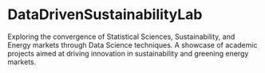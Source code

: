# DataDrivenSustainabilityLab
Exploring the convergence of Statistical Sciences, Sustainability, and Energy markets through Data Science techniques. A showcase of academic projects aimed at driving innovation in sustainability and greening energy markets.
